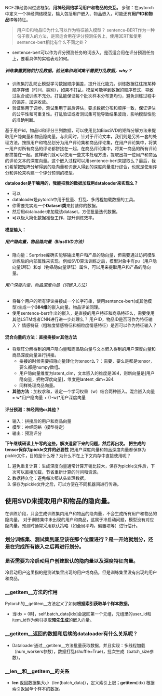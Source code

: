 NCF:神经协同过滤框架，**用神经网络学习用户和物品的交互。**
步骤：在pytorch中定义一个神经网络模型，输入包括用户嵌入、物品嵌入，可能还有**用户ID和物品ID**等特征。
> 用户ID和物品ID为什么可以作为特征输入模型？
> sentence-BERT作为一种句子嵌入的方法，是否适合用在评分预测任务上，使用BERT和使用sentence-bert相比有什么不同之处？
- sentence-bert可以作为评分预测任务的词嵌入。是否适合用在评分预测任务上，要看具体的实验表现如何。

##### 训练集需要随机打乱数据，验证集和测试集不需要打乱数据，why？
- 训练集打乱防止模型学习数据顺序偏差，提升泛化能力。训练数据往往按某种顺序存储（时间、类别），如果不打乱，模型可能学到数据的顺序模式，导致过拟合或训练不充分。打乱能保证每个批次样本分布更均匀，避免训练过程中的偏差，加速收敛。
- 验证集用于调参，测试集用于最后评估，要求数据分布和顺序一致，保证评估的公平性和可重复性。打乱验证或者测试集可能导致结果波动，影响模型性能的准确判断。

基于用户id，物品id和评分三列数据，可以使用比如BiasSVD的矩阵分解方法来提取用户隐向量和物品隐向量。与此同时，针对于评论文本，我们则是另外一套的处理方法，按照用户和物品划分为用户评论集和商品评论集，在用户评论集中，将某一用户对所有商品的评论都拼接在一起，在商品评论集中，将某一商品的所有评论都拼接在一起。这样我们就可以使用一些文本处理方法，提取出每一位用户和商品的评论文本的深度向量。这个嵌入过程可以用sentence-bert来提取么？最后，我们希望把矩阵分解得到的隐向量和词嵌入得到的深度向量进行综合，也就是使用评分和评论来构建一个评分预测的模型。



**dataloader是干嘛用的，我能把我的数据加载用dataloader来实现么？**
- 可以
- dataloader是pytorch中用于批量、打乱、多线程加载数据的工具。
- 你需要先实现一个**Dataset类**来封装你的数据。
- 然后用dataloader来加载该dataset，方便批量迭代数据。
- 可以极大简化数据准备工作，提升训练效率。



#### 模型输入：
##### 用户隐向量，物品隐向量（BiasSVD方法）
- 隐向量：Surprise库确实能够输出用户和产品的隐向量，但需要通过访问模型训练后的内部属性来实现。例如SVD算法训练之后，模型对象中有pu（用户隐向量矩阵）和qi（物品隐向量矩阵）属性，可以用来提取用户和产品的隐向量。

###### 用户深度向量，物品深度向量（词嵌入方法）
  - 将每个用户的所有评论拼接成一个长字符串，使用sentence-bert(或其他模型)生成一个**384维**的嵌入向量。物品评论同理。
  - 使用sentence-bert作出的嵌入，是直接的用户特征和商品特征么，需要使用其他LSTM或者CNN进行进一步处理么？
用户ID，物品ID是否可作为特征输入？
情感特征（粗粒度情感特征和细粒度情感特征）是否可以作为特征输入？

#### 混合向量的方法：直接拼接or其他方法
- 将矩阵分解得到的用户隐向量和商品隐向量与文本嵌入得到的用户深度向量和商品深度向量进行拼接。
  - 拼接的时候需要把隐向量转化为tensor么？：需要，要么是都是tensor，要么都是numpy数组。
  - 用户隐向量维度为latent_dim，文本嵌入的维度是384，则新向量是[用户隐向量，拥物深度向量]，维度是lantent_dim+384.
  - 同样处理商品向量。
- **其他方法**：加权求和，设定一个学习权重（w）结合两种嵌入。混合嵌入向量 = w*用户隐向量 + (1-w)*用户深度向量

#### 评分预测：神经网络or其他？
- 输入：拼接后的用户和商品向量
- 模型：神经网络（模型待定）
- 输出：预测评分




**下午继续研读上午写的这些，解决遗留下来的问题，然后再出发。**
**把生成的tensor保存为pickle文件的必要性**
把用户深度向量和物品深度向量都保存为pickle文件，目的是什么呀？为什么不在上下文内存中直接使用呢？
1. 避免重复计算：生成深度向量通常计算开销比较大，保存为pickle文件后，下次可以直接加载，节省重新计算的时间和资源。
2. 数据持久化：避免每次都从头处理数据。
3. 保存为pickle文件之后，可以方便在不同机器间进行传递。



## 使用SVD来提取用户和物品的隐向量。
在训练阶段，只会生成训练集内用户和物品的隐向量，不会生成所有用户和物品的隐向量。
对于训练集中未出现的用户和商品，这属于冷启动问题，模型没有对应隐向量，预测时通常采用默认策略（如全局平均，偏置项等）进行估计。



### 划分训练集、测试集到底应该在那个位置进行？是一开始就划分，还是在完成所有嵌入之后再进行划分。


### 是否需要为冷启动用户创建默认的隐向量以及深度特征向量。
冷启动用户这里指的是测试集里出现的用户或商品，但是训练集里没有出现的用户和商品。

### __getitem__方法的作用
Pytorch的__getitem__方法定义了如何**根据索引获取单个样本数据。**
- 当idx = 0时，self.batch_data[idx]会返回第一个元组，元组里的user_id和item_id作为索引提取**预先生成**的嵌入向量。

### __getitem__返回的数据和后续的dataloader有什么关系呢？
- Dataloader通过__getitem__方法批量获取数据，并且实现：多线程加载（num_workers参数），数据打乱(shuffle=True)，批次生成（batch_size参数）。

### __len__和__getitem__的关系
- __len__ 返回数据集大小（len(batch_data)），定义索引上限；__getitem__(idx) 根据索引返回单个样本的数据。


   

